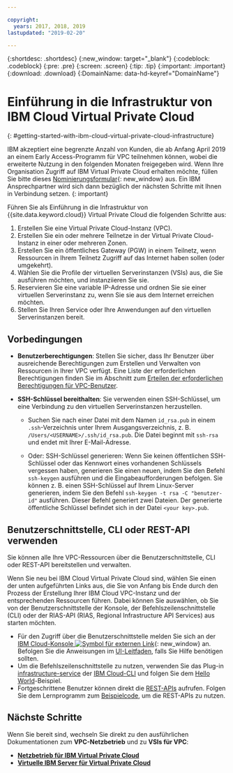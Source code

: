```yaml
---

copyright:
  years: 2017, 2018, 2019
lastupdated: "2019-02-20"

---
```


{:shortdesc: .shortdesc}
{:new_window: target="_blank"}
{:codeblock: .codeblock}
{:pre: .pre}
{:screen: .screen}
{:tip: .tip}
{:important: .important}
{:download: .download}
{:DomainName: data-hd-keyref="DomainName"}

# Einführung in die Infrastruktur von IBM Cloud Virtual Private Cloud
{: #getting-started-with-ibm-cloud-virtual-private-cloud-infrastructure}

IBM akzeptiert eine begrenzte Anzahl von Kunden, die ab Anfang April 2019 an einem Early Access-Programm für VPC teilnehmen können, wobei die erweiterte Nutzung in den folgenden Monaten freigegeben wird. Wenn Ihre Organisation Zugriff auf IBM Virtual Private Cloud erhalten möchte, füllen Sie bitte dieses [Nominierungsformular](https://cloud.ibm.com/vpc){: new_window} aus. Ein IBM Ansprechpartner wird sich dann bezüglich der nächsten Schritte mit Ihnen in Verbindung setzen.
{: important}

Führen Sie als Einführung in die Infrastruktur von {{site.data.keyword.cloud}} Virtual Private Cloud die folgenden Schritte aus:

1. Erstellen Sie eine Virtual Private Cloud-Instanz (VPC).
2. Erstellen Sie ein oder mehrere Teilnetze in der Virtual Private Cloud-Instanz in einer oder mehreren Zonen.
3. Erstellen Sie ein öffentliches Gateway (PGW) in einem Teilnetz, wenn Ressourcen in Ihrem Teilnetz Zugriff auf das Internet haben sollen (oder umgekehrt).
4. Wählen Sie die Profile der virtuellen Serverinstanzen (VSIs) aus, die Sie ausführen möchten, und instanziieren Sie sie.
5. Reservieren Sie eine variable IP-Adresse und ordnen Sie sie einer virtuellen Serverinstanz zu, wenn Sie sie aus dem Internet erreichen möchten.
5. Stellen Sie Ihren Service oder Ihre Anwendungen auf den virtuellen Serverinstanzen bereit.

## Vorbedingungen

 * **Benutzerberechtigungen**: Stellen Sie sicher, dass Ihr Benutzer über ausreichende Berechtigungen zum Erstellen und Verwalten von Ressourcen in Ihrer VPC verfügt. Eine Liste der erforderlichen Berechtigungen finden Sie im Abschnitt zum [Erteilen der erforderlichen Berechtigungen für VPC-Benutzer](/docs/infrastructure/vpc?topic=vpc-managing-user-permissions-for-vpc-resources).

 * **SSH-Schlüssel bereithalten**: Sie verwenden einen SSH-Schlüssel, um eine Verbindung zu den virtuellen Serverinstanzen herzustellen.

   * Suchen Sie nach einer Datei mit dem Namen `id_rsa.pub` in einem `.ssh`-Verzeichnis unter Ihrem Ausgangsverzeichnis, z. B. `/Users/<USERNAME>/.ssh/id_rsa.pub`. Die Datei beginnt mit `ssh-rsa` und endet mit Ihrer E-Mail-Adresse.

   * Oder: SSH-Schlüssel generieren: Wenn Sie keinen öffentlichen SSH-Schlüssel oder das Kennwort eines vorhandenen Schlüssels vergessen haben, generieren Sie einen neuen, indem Sie den Befehl `ssh-keygen` ausführen und die Eingabeaufforderungen befolgen. Sie können z. B. einen SSH-Schlüssel auf Ihrem Linux-Server generieren, indem Sie den Befehl `ssh-keygen -t rsa -C "benutzer-id"` ausführen. Dieser Befehl generiert zwei Dateien. Der generierte öffentliche Schlüssel befindet sich in der Datei `<your key>.pub`.
   
## Benutzerschnittstelle, CLI oder REST-API verwenden

Sie können alle Ihre VPC-Ressourcen über die Benutzerschnittstelle, CLI oder REST-API bereitstellen und verwalten.

Wenn Sie neu bei IBM Cloud Virtual Private Cloud sind, wählen Sie einen der unten aufgeführten Links aus, die Sie von Anfang bis Ende durch den Prozess der Erstellung Ihrer IBM Cloud VPC-Instanz und der entsprechenden Ressourcen führen. Dabei können Sie auswählen, ob Sie von der Benutzerschnittstelle der Konsole, der Befehlszeilenschnittstelle (CLI) oder der RIAS-API (RIAS, Regional Infrastructure API Services) aus starten möchten.

* Für den Zugriff über die Benutzerschnittstelle melden Sie sich an der [IBM Cloud-Konsole ![Symbol für externen Link](../../icons/launch-glyph.svg "Symbol für externen Link")]( https://{DomainName}/vpc){: new_window} an. Befolgen Sie die Anweisungen im [UI-Leitfaden](/docs/infrastructure/vpc?topic=vpc-creating-a-vpc-using-the-ibm-cloud-console), falls Sie Hilfe benötigen sollten.
* Um die Befehlszeilenschnittstelle zu nutzen, verwenden Sie das Plug-in [infrastructure-service](/docs/infrastructure-service-cli-plugin/vpc-cli-reference.html) der [IBM Cloud-CLI](https://console.bluemix.net/docs/cli/index.html#overview) und folgen Sie dem [Hello World](/docs/infrastructure/vpc?topic=vpc-creating-a-vpc-using-the-ibm-cloud-cli)-Beispiel.
* Fortgeschrittene Benutzer können direkt die [REST-APIs](https://{DomainName}/apidocs/rias) aufrufen. Folgen Sie dem Lernprogramm zum [Beispielcode](/docs/infrastructure/vpc?topic=vpc-creating-a-vpc-using-the-rest-apis), um die REST-APIs zu nutzen.

## Nächste Schritte
Wenn Sie bereit sind, wechseln Sie direkt zu den ausführlichen Dokumentationen zum **VPC-Netzbetrieb** und zu **VSIs für VPC**:

* [**Netzbetrieb für IBM Virtual Private Cloud**](/docs/infrastructure/vpc-network?topic=vpc-network-getting-started-with-networking-for-virtual-private-cloud)
* [**Virtuelle IBM Server für Virtual Private Cloud**](/docs/vsi-is?topic=virtual-servers-is-gettingstartedvsigen)

